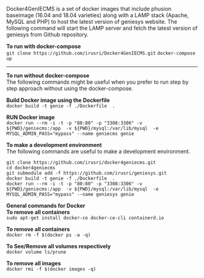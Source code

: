Docker4GenIECMS is a set of docker images that include phusion baseimage (16.04 and 18.04 varieties) along with a LAMP stack (Apache, MySQL and PHP) to host the latest version of geniesys website. The following command will start the LAMP server and fetch the latest version of geniesys from Github repository.

**To run with docker-compose**  
`git clone https://github.com/irusri/Docker4GenIECMS.git`
`docker-compose up`

***
**To run without docker-compose**  
The following commands might be useful when you prefer to run step by step approach without using the docker-compose.

**Build Docker image using the Dockerfile**  
`docker build -t genie -f ./Dockerfile  .`  

**RUN Docker image**  
`docker run --rm -i -t -p "80:80" -p "3308:3306" -v ${PWD}/geniecms:/app  -v ${PWD}/mysql:/var/lib/mysql  -e MYSQL_ADMIN_PASS="mypass" --name geniecms genie`  


**To make a development environment**   
The following commands are useful to make a development environment.

`git clone https://github.com/irusri/docker4geniecms.git`  
`cd docker4geniecms`  
`git submodule add -f https://github.com/irusri/geniesys.git`  
`docker build -t genie -f ./Dockerfile  .`  
`docker run --rm -i -t -p "80:80" -p "3308:3306" -v ${PWD}/geniecms:/app  -v ${PWD}/mysql:/var/lib/mysql  -e MYSQL_ADMIN_PASS="mypass" --name geniesys genie`  

**General commands for Docker**  
**To remove all containers**  
`sudo apt-get install docker-ce docker-ce-cli containerd.io`

**To remove all containers**  
`docker rm -f $(docker ps -a -q)` 
  
**To See/Remove all volumes respectively**  
`docker volume ls/prune`  

**To remove all images**  
`docker rmi -f $(docker images -q)`
 

